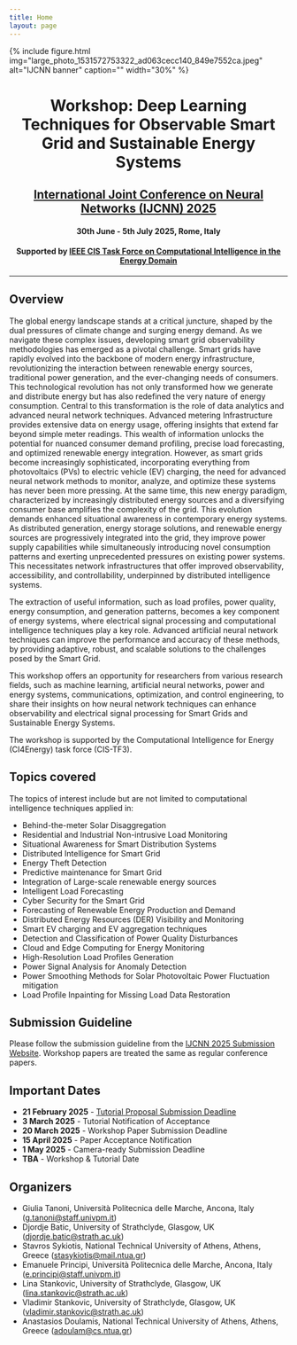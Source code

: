 ```yaml
---
title: Home
layout: page
---
```


{% include figure.html img="large_photo_1531572753322_ad063cecc140_849e7552ca.jpeg" alt="IJCNN banner" caption="" width="30%" %}

<h1 style="text-align: center;"> Workshop: Deep Learning Techniques for Observable Smart Grid and Sustainable Energy Systems</h1>
<h2 style="text-align: center;"><a href="https://2025.ijcnn.org/">International Joint Conference on Neural Networks (IJCNN) 2025</a></h2>
<h4 style="text-align: center;"> 30th June - 5th July 2025, Rome, Italy</h4>
<h4 style="text-align: center;"> Supported by <a href="http://www.gecad.isep.ipp.pt/ci4energy/">IEEE CIS Task Force on Computational Intelligence in the Energy Domain</a></h4>

---

## Overview

<p> The global energy landscape stands at a critical juncture, shaped by the dual pressures of climate change and surging energy demand. As we navigate these complex issues, developing smart grid observability methodologies has emerged as a pivotal challenge. Smart grids have rapidly evolved into the backbone of modern energy infrastructure, revolutionizing the interaction between renewable energy sources, traditional power generation, and the ever-changing needs of consumers. This technological revolution has not only transformed how we generate and distribute energy but has also redefined the very nature of energy consumption. Central to this transformation is the role of data analytics and advanced neural network techniques. Advanced metering Infrastructure provides extensive data on energy usage, offering insights that extend far beyond simple meter readings. This wealth of information unlocks the potential for nuanced consumer demand profiling, precise load forecasting, and optimized renewable energy integration. However, as smart grids become increasingly sophisticated, incorporating everything from photovoltaics (PVs) to electric vehicle (EV) charging, the need for advanced neural network methods to monitor, analyze, and optimize these systems has never been more pressing. At the same time, this new energy paradigm, characterized by increasingly distributed energy sources and a diversifying consumer base amplifies the complexity of the grid. This evolution demands enhanced situational awareness in contemporary energy systems. As distributed generation, energy storage solutions, and renewable energy sources are progressively integrated into the grid, they improve power supply capabilities while simultaneously introducing novel consumption patterns and exerting unprecedented pressures on existing power systems. This necessitates network infrastructures that offer improved observability, accessibility, and controllability, underpinned by distributed intelligence systems. </p> <p> The extraction of useful information, such as load profiles, power quality, energy consumption, and generation patterns, becomes a key component of energy systems, where electrical signal processing and computational intelligence techniques play a key role. Advanced artificial neural network techniques can improve the performance and accuracy of these methods, by providing adaptive, robust, and scalable solutions to the challenges posed by the Smart Grid. </p> <p> This workshop offers an opportunity for researchers from various research fields, such as machine learning, artificial neural networks, power and energy systems, communications, optimization, and control engineering, to share their insights on how neural network techniques can enhance observability and electrical signal processing for Smart Grids and Sustainable Energy Systems. </p> <p> The workshop is supported by the Computational Intelligence for Energy (CI4Energy) task force (CIS-TF3). </p>

## Topics covered

The topics of interest include but are not limited to computational intelligence techniques 
applied in:
* Behind-the-meter Solar Disaggregation
* Residential and Industrial Non-intrusive Load Monitoring
* Situational Awareness for Smart Distribution Systems
* Distributed Intelligence for Smart Grid
* Energy Theft Detection
* Predictive maintenance for Smart Grid
* Integration of Large-scale renewable energy sources
* Intelligent Load Forecasting
* Cyber Security for the Smart Grid
* Forecasting of Renewable Energy Production and Demand
* Distributed Energy Resources (DER) Visibility and Monitoring
* Smart EV charging and EV aggregation techniques
* Detection and Classification of Power Quality Disturbances
* Cloud and Edge Computing for Energy Monitoring
* High-Resolution Load Profiles Generation
* Power Signal Analysis for Anomaly Detection
* Power Smoothing Methods for Solar Photovoltaic Power Fluctuation mitigation
* Load Profile Inpainting for Missing Load Data Restoration

## Submission Guideline

Please follow the submission guideline from the [IJCNN 2025 Submission Website](https://2025.ijcnn.org/authors/initial-author-instructions). Workshop papers are treated the same as regular conference papers.

## Important Dates

- **21 February 2025** - [Tutorial Proposal Submission Deadline](https://djordjebatic.github.io/ijcnn-dlt-4-osge/content/2-tutorial.html)
- **3 March 2025** - Tutorial Notification of Acceptance
- **20 March 2025** - Workshop Paper Submission Deadline
- **15 April 2025** - Paper Acceptance Notification
- **1 May 2025** - Camera-ready Submission Deadline
- **TBA** - Workshop & Tutorial Date

## Organizers

- Giulia Tanoni, Università Politecnica delle Marche, Ancona, Italy (g.tanoni@staff.univpm.it)
- Djordje Batic, University of Strathclyde, Glasgow, UK (djordje.batic@strath.ac.uk)
- Stavros Sykiotis, National Technical University of Athens, Athens, Greece (stasykiotis@mail.ntua.gr)
- Emanuele Principi, Università Politecnica delle Marche, Ancona, Italy (e.principi@staff.univpm.it)
- Lina Stankovic, University of Strathclyde, Glasgow, UK (lina.stankovic@strath.ac.uk)
- Vladimir Stankovic, University of Strathclyde, Glasgow, UK (vladimir.stankovic@strath.ac.uk)
- Anastasios Doulamis, National Technical University of Athens, Athens, Greece (adoulam@cs.ntua.gr)
